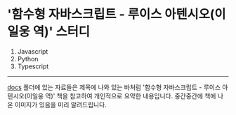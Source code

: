 # '함수형 자바스크립트 - 루이스 아텐시오(이일웅 역)' 스터디
1. Javascript
2. Python
3. Typescript

---

[docs](/docs/) 폴더에 있는 자료들은 제목에 나와 있는 바처럼 '함수형 자바스크립트 - 루이스 아텐시오(이일웅 역)' 책을 참고하여 개인적으로 요약한 내용입니다. 중간중간에 책에 나온 이미지가 있음을 미리 알려드립니다.